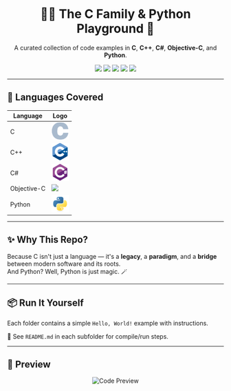 

<h1 align="center">👨‍💻 The C Family & Python Playground 🐍</h1>

<p align="center">
  A curated collection of code examples in <strong>C</strong>, <strong>C++</strong>, <strong>C#</strong>, <strong>Objective-C</strong>, and <strong>Python</strong>.
</p>

<p align="center">
  <img src="https://img.shields.io/badge/Language-C-blue" />
  <img src="https://img.shields.io/badge/Language-C++-brightgreen" />
  <img src="https://img.shields.io/badge/Language-C%23-purple" />
  <img src="https://img.shields.io/badge/Language-Objective--C-lightgrey" />
  <img src="https://img.shields.io/badge/Language-Python-yellow" />
</p>

---

## 🧬 Languages Covered

| Language     | Logo |
|--------------|------|
| C            | <img src="https://raw.githubusercontent.com/devicons/devicon/master/icons/c/c-original.svg" width="40"/> |
| C++          | <img src="https://raw.githubusercontent.com/devicons/devicon/master/icons/cplusplus/cplusplus-original.svg" width="40"/> |
| C#           | <img src="https://raw.githubusercontent.com/devicons/devicon/master/icons/csharp/csharp-original.svg" width="40"/> |
| Objective-C  | <img src="https://upload.wikimedia.org/wikipedia/commons/6/61/Objective-C_Logo.svg" width="40"/> |
| Python       | <img src="https://raw.githubusercontent.com/devicons/devicon/master/icons/python/python-original.svg" width="40"/> |

---

## ✨ Why This Repo?

Because C isn't just a language — it's a **legacy**, a **paradigm**, and a **bridge** between modern software and its roots.  
And Python? Well, Python is just magic. 🪄

---

## 📦 Run It Yourself

Each folder contains a simple `Hello, World!` example with instructions.

🧪 See `README.md` in each subfolder for compile/run steps.

---

## 📸 Preview

<p align="center">
  <img src="https://github.com/your-username/your-repo-name/assets/sample-code-preview.png" width="600" alt="Code Preview">
</p>

